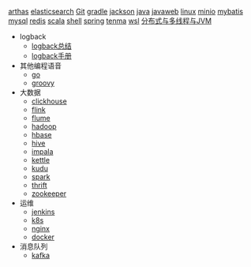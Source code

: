 [arthas](arthas/arthas.md)
[elasticsearch](elasticsearch/elasticsearch.md)
[Git](git/Git.md)
[gradle](gradle/gradle.md)
[jackson](jackson/jackson.md)
[java](java/java.md)
[javaweb](JavaWeb/JavaWeb观后笔记_谷粒学院.md)
[linux](linux/linux.md)
[minio](minio/minio.md)
[mybatis](mybatis/mybatis.md)
[mysql](mysql/mysql高级.md)
[redis](redis/redis.md)
[scala](Scala/Scala.md)
[shell](shell/shell.md)
[spring](spring/spring.md)
[tenma](tenma/tenma.md)
[wsl](其他/wsl/wsl.md)
[分布式与多线程与JVM](分布式与多线程与JVM/分布式与多线程.md)

* logback 
  * [logback总结](logback/logback.md)
  * [logback手册](logback/logback-chinese-manual/)
* 其他编程语音
  * [go](其他编程语言/go/go.md)
  * [groovy](其他编程语言/groovy-doc/doc/cn/core-syntax-cn.adoc)
* 大数据
  * [clickhouse](大数据/clickhouse/clickhouse.md)
  * [flink](大数据/flink/flink.md)
  * [flume](大数据/flume/flume.md)
  * [hadoop](大数据/hadoop/hadoop.md)
  * [hbase](大数据/hbase/hbase.md)
  * [hive](大数据/hive/hive.md)
  * [impala](大数据/impala/黑马Apache%20Impala资料/Apache%20Impala笔记.md)
  * [kettle](大数据/kettle/kettle.md)
  * [kudu](大数据/kudu/kudu.md)
  * [spark](大数据/spark/spark.md)
  * [thrift](大数据/thrift/thrift.md)
  * [zookeeper](大数据/zookeeper/zookeeper.md)
* 运维
  * [jenkins](运维/jenkins/jenkins.md)
  * [k8s](运维/k8s/k8s笔记.md)
  * [nginx](运维/nginx/nginx.md)
  * [docker](运维/docker/docker.md)
* 消息队列
  * [kafka](消息队列/kafka/kafka.md)


